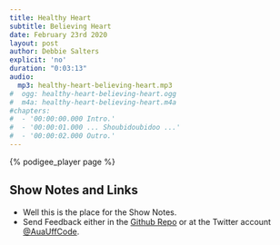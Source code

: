 ```yaml
---
title: Healthy Heart
subtitle: Believing Heart
date: February 23rd 2020
layout: post
author: Debbie Salters
explicit: 'no'
duration: "0:03:13"
audio:
  mp3: healthy-heart-believing-heart.mp3
#  ogg: healthy-heart-believing-heart.ogg
#  m4a: healthy-heart-believing-heart.m4a
#chapters:
#  - '00:00:00.000 Intro.'
#  - '00:00:01.000 ... Shoubidoubidoo ...'
#  - '00:00:02.000 Outro.'
---
```


{% podigee_player page %}

## Show Notes and Links

  * Well this is the place for the Show Notes.
  * Send Feedback either in the [Github Repo](https://github.com/haslinger/jekyll-octopod) or at the Twitter account [@AuaUffCode](http://twitter.com/@AuaUffCode).